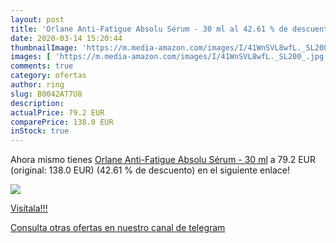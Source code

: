 ```yaml
---
layout: post
title: 'Orlane Anti-Fatigue Absolu Sérum - 30 ml al 42.61 % de descuento'
date: 2020-03-14 15:20:44
thumbnailImage: 'https://m.media-amazon.com/images/I/41WnSVL8wfL._SL200_.jpg'
images: [ 'https://m.media-amazon.com/images/I/41WnSVL8wfL._SL200_.jpg' ]
comments: true
category: ofertas
author: ring
slug: B0042AT7U8
description:
actualPrice: 79.2 EUR
comparePrice: 138.0 EUR
inStock: true
---
```


Ahora mismo tienes [Orlane Anti-Fatigue Absolu Sérum - 30 ml](https://www.amazon.com/dp/B0042AT7U8/?tag=redken08-20) a 79.2 EUR (original: 138.0 EUR) (42.61 %  de descuento) en el siguiente enlace!

[![](https://m.media-amazon.com/images/I/41WnSVL8wfL._SL200_.jpg)](https://www.amazon.com/dp/B0042AT7U8/?tag=redken08-20)

[Visítala!!!](https://www.amazon.com/dp/B0042AT7U8/?tag=redken08-20)

[Consulta otras ofertas en nuestro canal de telegram](https://t.me/s/ofertas25)
